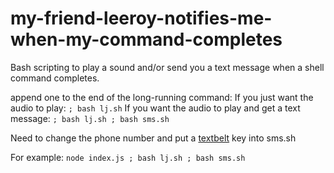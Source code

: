 # my-friend-leeroy-notifies-me-when-my-command-completes
Bash scripting to play a sound and/or send you a text message when a shell command completes.

append one to the end of the long-running command:
If you just want the audio to play: `; bash lj.sh`
If you want the audio to play and get a text message: `; bash lj.sh ; bash sms.sh`

Need to change the phone number and put a [textbelt](https://textbelt.com/) key into sms.sh

For example:
`node index.js ; bash lj.sh ; bash sms.sh`
